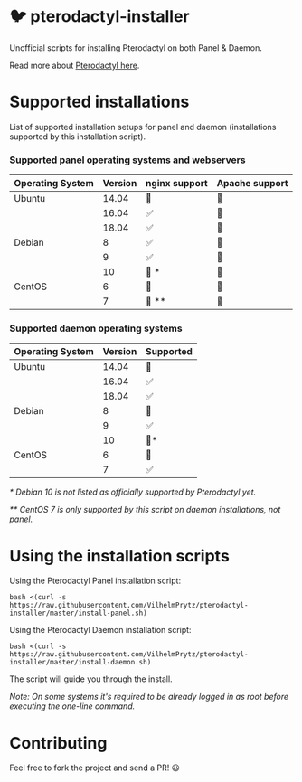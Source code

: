 # :bird: pterodactyl-installer

Unofficial scripts for installing Pterodactyl on both Panel & Daemon.

Read more about [Pterodactyl here](https://pterodactyl.io/).

# Supported installations

List of supported installation setups for panel and daemon (installations supported by this installation script).

### Supported panel operating systems and webservers

| Operating System  | Version | nginx support      | Apache support |
| ----------------- | ------- | ------------------ | -------------- |
| Ubuntu            | 14.04   | :red_circle:       | :red_circle:   |
|                   | 16.04   | :white_check_mark: | :red_circle:   |
|                   | 18.04   | :white_check_mark: | :red_circle:   |
| Debian            | 8       | :white_check_mark: | :red_circle:   |
|                   | 9       | :white_check_mark: | :red_circle:   |
|                   | 10      | :red_circle: *     | :red_circle:   |
| CentOS            | 6       | :red_circle:       | :red_circle:   |
|                   | 7       | :red_circle: **    | :red_circle:   |

### Supported daemon operating systems

| Operating System  | Version | Supported          |
| ----------------- | ------- | ------------------ |
| Ubuntu            | 14.04   | :red_circle:       |
|                   | 16.04   | :white_check_mark: |
|                   | 18.04   | :white_check_mark: |
| Debian            | 8       | :red_circle:       |
|                   | 9       | :white_check_mark: |
|                   | 10      | :red_circle:*      |
| CentOS            | 6       | :red_circle:       |
|                   | 7       | :white_check_mark: |

_* Debian 10 is not listed as officially supported by Pterodactyl yet._

_** CentOS 7 is only supported by this script on daemon installations, not panel._

# Using the installation scripts

Using the Pterodactyl Panel installation script:

`bash <(curl -s https://raw.githubusercontent.com/VilhelmPrytz/pterodactyl-installer/master/install-panel.sh)`

Using the Pterodactyl Daemon installation script:

`bash <(curl -s https://raw.githubusercontent.com/VilhelmPrytz/pterodactyl-installer/master/install-daemon.sh)`

The script will guide you through the install.

*Note: On some systems it's required to be already logged in as root before executing the one-line command.*

# Contributing

Feel free to fork the project and send a PR! :smiley:
